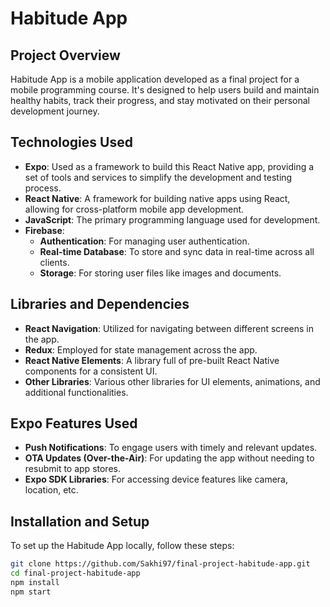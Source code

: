 # Habitude App

## Project Overview
Habitude App is a mobile application developed as a final project for a mobile programming course. It's designed to help users build and maintain healthy habits, track their progress, and stay motivated on their personal development journey.

## Technologies Used
- **Expo**: Used as a framework to build this React Native app, providing a set of tools and services to simplify the development and testing process.
- **React Native**: A framework for building native apps using React, allowing for cross-platform mobile app development.
- **JavaScript**: The primary programming language used for development.
- **Firebase**: 
  - **Authentication**: For managing user authentication.
  - **Real-time Database**: To store and sync data in real-time across all clients.
  - **Storage**: For storing user files like images and documents.

## Libraries and Dependencies
- **React Navigation**: Utilized for navigating between different screens in the app.
- **Redux**: Employed for state management across the app.
- **React Native Elements**: A library full of pre-built React Native components for a consistent UI.
- **Other Libraries**: Various other libraries for UI elements, animations, and additional functionalities.

## Expo Features Used
- **Push Notifications**: To engage users with timely and relevant updates.
- **OTA Updates (Over-the-Air)**: For updating the app without needing to resubmit to app stores.
- **Expo SDK Libraries**: For accessing device features like camera, location, etc.

## Installation and Setup
To set up the Habitude App locally, follow these steps:

```bash
git clone https://github.com/Sakhi97/final-project-habitude-app.git
cd final-project-habitude-app
npm install
npm start


